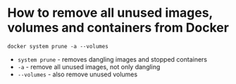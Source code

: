 # How to remove all unused images, volumes and containers from Docker

```docker
docker system prune -a --volumes
```

- `system prune` - removes dangling images and stopped containers
- `-a` - remove all unused images, not only dangling
- `--volumes` - also remove unused volumes

